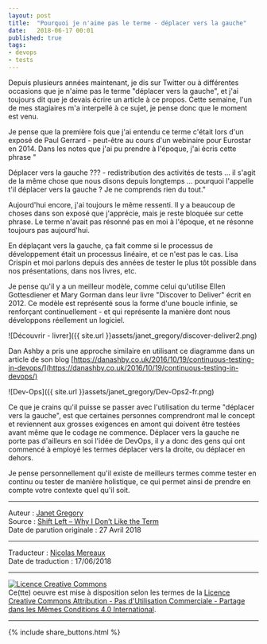 ```yaml
---
layout: post
title:  "Pourquoi je n'aime pas le terme - déplacer vers la gauche"
date:   2018-06-17 00:01
published: true
tags:
- devops
- tests
---
```


Depuis plusieurs années maintenant, je dis sur Twitter ou à différentes occasions que je n'aime pas le terme "déplacer vers la gauche", et j'ai toujours dit que je devais écrire un article à ce propos. Cette semaine, l'un de mes stagiaires m'a interpellé à ce sujet, je pense donc que le moment est venu.

Je pense que la première fois que j'ai entendu ce terme c'était lors d'un exposé de Paul Gerrard - peut-être au cours d'un webinaire pour Eurostar en 2014. Dans les notes que j'ai pu prendre à l'époque, j'ai écris cette phrase "

Déplacer vers la gauche ??? - redistribution des activités de tests … il s'agit de la même chose que nous disons depuis longtemps … pourquoi l'appelle t'il déplacer vers la gauche ? Je ne comprends rien du tout."

Aujourd'hui encore, j'ai toujours le même ressenti. Il y a beaucoup de choses dans son exposé que j'apprécie, mais je reste bloquée sur cette phrase. Le terme n'avait pas résonné pas en moi à l'époque, et ne résonne toujours pas aujourd'hui.

En déplaçant vers la gauche, ça fait comme si le processus de développement était un processus linéaire, et ce n'est pas le cas. Lisa Crispin et moi parlons depuis des années de tester le plus tôt possible dans nos présentations, dans nos livres, etc.

Je pense qu'il y a un meilleur modèle, comme celui qu'utilise Ellen Gottesdiener et Mary Gorman dans leur livre "Discover to Deliver" écrit en 2012. Ce modèle est représenté sous la forme d'une boucle infinie, se renforçant continuellement - et qui représente la manière dont nous développons réellement un logiciel.

![Découvrir - livrer]({{ site.url }}assets/janet_gregory/discover-deliver2.png)


Dan Ashby a pris une approche similaire en utilisant ce diagramme dans un article de son blog [https://danashby.co.uk/2016/10/19/continuous-testing-in-devops/](https://danashby.co.uk/2016/10/19/continuous-testing-in-devops/)

![Dev-Ops]({{ site.url }}assets/janet_gregory/Dev-Ops2-fr.png)

Ce que je crains qu'il puisse se passer avec l'utilisation du terme "déplacer vers la gauche", est que certaines personnes comprendront mal le concept et reviennent aux grosses exigences en amont qui doivent être testées avant même que le codage ne commence. Déplacer vers la gauche ne porte pas d'ailleurs en soi l'idée de DevOps, il y a donc des gens qui ont commencé à employé les termes déplacer vers la droite, ou déplacer en dehors.

Je pense personnellement qu'il existe de meilleurs termes comme tester en continu ou tester de manière holistique, ce qui permet ainsi de prendre en compte votre contexte quel qu'il soit.

---
Auteur : [Janet Gregory](https://janetgregory.ca/about/)  
Source : [Shift Left – Why I Don’t Like the Term ](https://janetgregory.ca/shift-left-why-i-dont-like-the-term/)  
Date de parution originale : 27 Avril 2018  

---
Traducteur : [Nicolas Mereaux](http://www.les-traducteurs-agiles.org/traducteurs/)  
Date de traduction : 17/06/2018  

---

<a rel="license" href="http://creativecommons.org/licenses/by-nc-sa/4.0/"><img alt="Licence Creative Commons" style="border-width:0" src="http://i.creativecommons.org/l/by-nc-sa/4.0/88x31.png" /></a><br />Ce(tte) oeuvre est mise à disposition selon les termes de la <a rel="license" href="http://creativecommons.org/licenses/by-nc-sa/4.0/">Licence Creative Commons Attribution - Pas d'Utilisation Commerciale - Partage dans les Mêmes Conditions 4.0 International</a>.

---

{% include share_buttons.html %}
